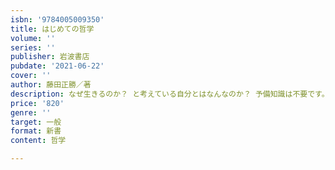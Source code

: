 ```yaml
---
isbn: '9784005009350'
title: はじめての哲学
volume: ''
series: ''
publisher: 岩波書店
pubdate: '2021-06-22'
cover: ''
author: 藤田正勝／著
description: なぜ生きるのか？ と考えている自分とはなんなのか？ 予備知識は不要です。ようこそ、哲学へ。
price: '820'
genre: ''
target: 一般
format: 新書
content: 哲学

---
```


